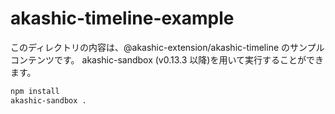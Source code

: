 # akashic-timeline-example

このディレクトリの内容は、@akashic-extension/akashic-timeline のサンプルコンテンツです。
akashic-sandbox (v0.13.3 以降)を用いて実行することができます。

```sh
npm install
akashic-sandbox .
```
